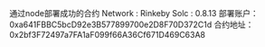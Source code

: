通过node部署成功的合约
Network : Rinkeby    Solc : 0.8.13
部署账户：0xa641FBBC5bcD92e3B577899700e2D8F70D372C1d
合约地址：0x2bf3F72497a7FA1aF099f66A36Cf671D469C63A8